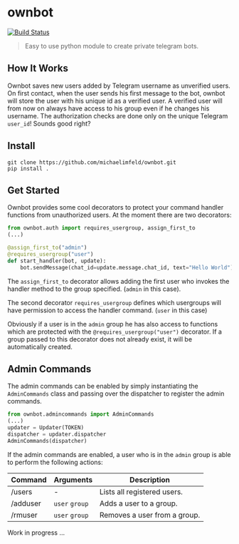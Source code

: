 # ownbot

[![Build Status](https://travis-ci.org/michaelimfeld/ownbot.svg?branch=master)](https://travis-ci.org/michaelimfeld/ownbot)

> Easy to use python module to create private telegram bots.

## How It Works
Ownbot saves new users added by Telegram username as unverified users. On first contact, when the user sends his first message to the bot, ownbot will store the user with his unique id as a verified user. A verified user will from now on always have access to his group even if he changes his username. The authorization checks are done only on the unique Telegram `user_id`! Sounds good right?

## Install
```shell
git clone https://github.com/michaelimfeld/ownbot.git
pip install .
```

## Get Started

Ownbot provides some cool decorators to protect your command handler functions from unauthorized users.
At the moment there are two decorators:
```python
from ownbot.auth import requires_usergroup, assign_first_to
(...)

@assign_first_to("admin")
@requires_usergroup("user")
def start_handler(bot, update):
    bot.sendMessage(chat_id=update.message.chat_id, text="Hello World")
```

The `assign_first_to` decorator allows adding the first user who invokes the handler method to the group specified. (`admin` in this case).

The second decorator `requires_usergroup` defines which usergroups will have permission to access the handler command. (`user` in this case)

Obviously if a user is in the `admin` group he has also access to functions which are protected with the `@requires_usergroup("user")` decorator. If a group passed to this decorator does not already exist, it will be automatically created.

## Admin Commands

The admin commands can be enabled by simply instantiating the `AdminCommands`
class and passing over the dispatcher to register the admin commands.

```python
from ownbot.admincommands import AdminCommands
(...)
updater = Updater(TOKEN)
dispatcher = updater.dispatcher
AdminCommands(dispatcher)
```

If the admin commands are enabled, a user who is in the `admin` group is able to perform the following actions:

| Command  | Arguments      | Description                  |
|----------|----------------|------------------------------|
| /users   | -              | Lists all registered users.  |
| /adduser | `user` `group` | Adds a user to a group.      |
| /rmuser  | `user` `group` | Removes a user from a group. |


Work in progress ...
